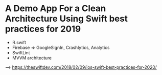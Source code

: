 # A Demo App For a Clean Architecture Using Swift best practices for 2019

*  R.swift
*  Firebase => GoogleSignIn, Crashlytics, Analytics
*  SwiftLint
*  MVVM architecture

--> https://theswiftdev.com/2018/02/09/ios-swift-best-practices-for-2020/

